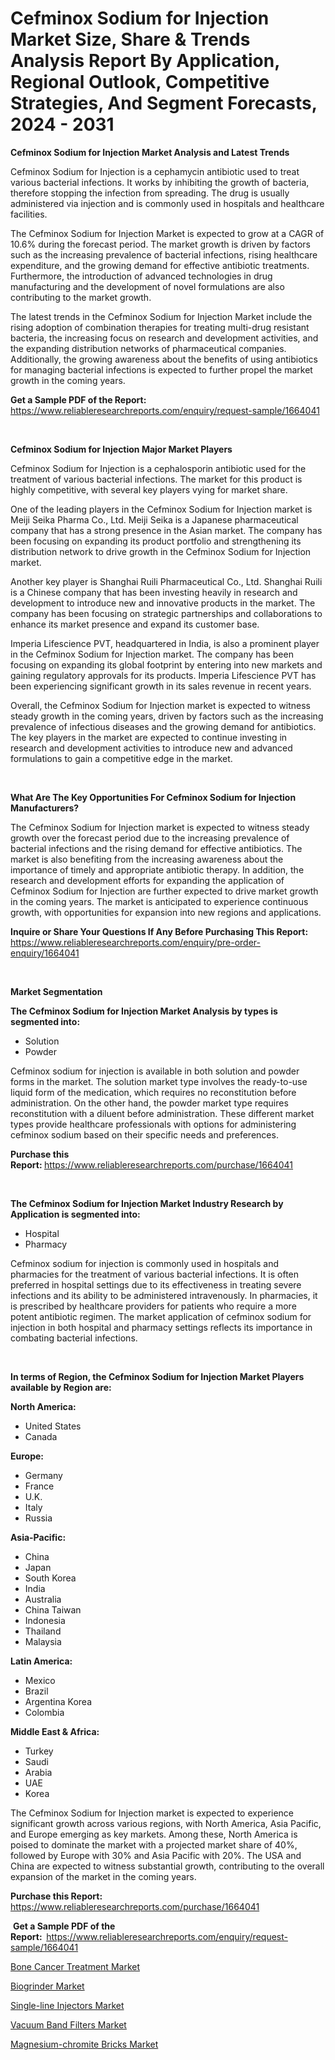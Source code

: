 <p><h1>Cefminox Sodium for Injection Market Size, Share & Trends Analysis Report By Application, Regional Outlook, Competitive Strategies, And Segment Forecasts, 2024 - 2031</h1></p><p><strong>Cefminox Sodium for Injection Market Analysis and Latest Trends</strong></p>
<p><p>Cefminox Sodium for Injection is a cephamycin antibiotic used to treat various bacterial infections. It works by inhibiting the growth of bacteria, therefore stopping the infection from spreading. The drug is usually administered via injection and is commonly used in hospitals and healthcare facilities.</p><p>The Cefminox Sodium for Injection Market is expected to grow at a CAGR of 10.6% during the forecast period. The market growth is driven by factors such as the increasing prevalence of bacterial infections, rising healthcare expenditure, and the growing demand for effective antibiotic treatments. Furthermore, the introduction of advanced technologies in drug manufacturing and the development of novel formulations are also contributing to the market growth.</p><p>The latest trends in the Cefminox Sodium for Injection Market include the rising adoption of combination therapies for treating multi-drug resistant bacteria, the increasing focus on research and development activities, and the expanding distribution networks of pharmaceutical companies. Additionally, the growing awareness about the benefits of using antibiotics for managing bacterial infections is expected to further propel the market growth in the coming years.</p></p>
<p><strong>Get a Sample PDF of the Report:&nbsp;</strong> <a href="https://www.reliableresearchreports.com/enquiry/request-sample/1664041">https://www.reliableresearchreports.com/enquiry/request-sample/1664041</a></p>
<p>&nbsp;</p>
<p><strong>Cefminox Sodium for Injection Major Market Players</strong></p>
<p><p>Cefminox Sodium for Injection is a cephalosporin antibiotic used for the treatment of various bacterial infections. The market for this product is highly competitive, with several key players vying for market share.</p><p>One of the leading players in the Cefminox Sodium for Injection market is Meiji Seika Pharma Co., Ltd. Meiji Seika is a Japanese pharmaceutical company that has a strong presence in the Asian market. The company has been focusing on expanding its product portfolio and strengthening its distribution network to drive growth in the Cefminox Sodium for Injection market.</p><p>Another key player is Shanghai Ruili Pharmaceutical Co., Ltd. Shanghai Ruili is a Chinese company that has been investing heavily in research and development to introduce new and innovative products in the market. The company has been focusing on strategic partnerships and collaborations to enhance its market presence and expand its customer base.</p><p>Imperia Lifescience PVT, headquartered in India, is also a prominent player in the Cefminox Sodium for Injection market. The company has been focusing on expanding its global footprint by entering into new markets and gaining regulatory approvals for its products. Imperia Lifescience PVT has been experiencing significant growth in its sales revenue in recent years.</p><p>Overall, the Cefminox Sodium for Injection market is expected to witness steady growth in the coming years, driven by factors such as the increasing prevalence of infectious diseases and the growing demand for antibiotics. The key players in the market are expected to continue investing in research and development activities to introduce new and advanced formulations to gain a competitive edge in the market.</p></p>
<p>&nbsp;</p>
<p><strong>What Are The Key Opportunities For Cefminox Sodium for Injection Manufacturers?</strong></p>
<p><p>The Cefminox Sodium for Injection market is expected to witness steady growth over the forecast period due to the increasing prevalence of bacterial infections and the rising demand for effective antibiotics. The market is also benefiting from the increasing awareness about the importance of timely and appropriate antibiotic therapy. In addition, the research and development efforts for expanding the application of Cefminox Sodium for Injection are further expected to drive market growth in the coming years. The market is anticipated to experience continuous growth, with opportunities for expansion into new regions and applications.</p></p>
<p><strong>Inquire or Share Your Questions If Any Before Purchasing This Report:</strong> <a href="https://www.reliableresearchreports.com/enquiry/pre-order-enquiry/1664041">https://www.reliableresearchreports.com/enquiry/pre-order-enquiry/1664041</a></p>
<p>&nbsp;</p>
<p><strong>Market Segmentation</strong></p>
<p><strong>The Cefminox Sodium for Injection Market Analysis by types is segmented into:</strong></p>
<p><ul><li>Solution</li><li>Powder</li></ul></p>
<p><p>Cefminox sodium for injection is available in both solution and powder forms in the market. The solution market type involves the ready-to-use liquid form of the medication, which requires no reconstitution before administration. On the other hand, the powder market type requires reconstitution with a diluent before administration. These different market types provide healthcare professionals with options for administering cefminox sodium based on their specific needs and preferences.</p></p>
<p><strong>Purchase this Report:&nbsp;</strong><a href="https://www.reliableresearchreports.com/purchase/1664041">https://www.reliableresearchreports.com/purchase/1664041</a></p>
<p>&nbsp;</p>
<p><strong>The Cefminox Sodium for Injection Market Industry Research by Application is segmented into:</strong></p>
<p><ul><li>Hospital</li><li>Pharmacy</li></ul></p>
<p><p>Cefminox sodium for injection is commonly used in hospitals and pharmacies for the treatment of various bacterial infections. It is often preferred in hospital settings due to its effectiveness in treating severe infections and its ability to be administered intravenously. In pharmacies, it is prescribed by healthcare providers for patients who require a more potent antibiotic regimen. The market application of cefminox sodium for injection in both hospital and pharmacy settings reflects its importance in combating bacterial infections.</p></p>
<p>&nbsp;</p>
<p><strong>In terms of Region, the Cefminox Sodium for Injection Market Players available by Region are:</strong></p>
<p>
    <p> <strong> North America: </strong>
        <ul>
            <li>United States</li>
            <li>Canada</li>
        </ul>
        </p> 
    <p> <strong> Europe: </strong>
        <ul>
            <li>Germany</li>
            <li>France</li>
            <li>U.K.</li>
            <li>Italy</li>
            <li>Russia</li>
        </ul>
        </p> 
    <p> <strong> Asia-Pacific: </strong>
        <ul>
            <li>China</li>
            <li>Japan</li>
            <li>South Korea</li>
            <li>India</li>
            <li>Australia</li>
            <li>China Taiwan</li>
            <li>Indonesia</li>
            <li>Thailand</li>
            <li>Malaysia</li>
        </ul>
        </p> 
    <p> <strong> Latin America: </strong>
        <ul>
            <li>Mexico</li>
            <li>Brazil</li>
            <li>Argentina Korea</li>
            <li>Colombia</li>
        </ul>
        </p> 
    <p> <strong> Middle East & Africa: </strong>
        <ul>
            <li>Turkey</li>
            <li>Saudi</li>
            <li>Arabia</li>
            <li>UAE</li>
            <li>Korea</li>
        </ul>
    </p>
    </p>
<p><p>The Cefminox Sodium for Injection market is expected to experience significant growth across various regions, with North America, Asia Pacific, and Europe emerging as key markets. Among these, North America is poised to dominate the market with a projected market share of 40%, followed by Europe with 30% and Asia Pacific with 20%. The USA and China are expected to witness substantial growth, contributing to the overall expansion of the market in the coming years.</p></p>
<p><strong>Purchase this Report: </strong><a href="https://www.reliableresearchreports.com/purchase/1664041">https://www.reliableresearchreports.com/purchase/1664041</a></p>
<p>&nbsp;<strong>Get a Sample PDF of the Report:&nbsp;&nbsp;</strong><a href="https://www.reliableresearchreports.com/enquiry/request-sample/1664041">https://www.reliableresearchreports.com/enquiry/request-sample/1664041</a></p>
<p><strong></strong></p>
<p><p><a href="https://medium.com/@jordanmendez766/bone-cancer-treatment-market-share-evolution-and-market-growth-trends-2024-2031-33ac88f36a0c">Bone Cancer Treatment Market</a></p><p><a href="https://issuu.com/reportprime-2/docs/biogrinder-market-size-2030.pptx">Biogrinder Market</a></p><p><a href="https://github.com/mahnoor2003/Market-Research-Report-List-3/blob/main/single-line-injectors-market.md">Single-line Injectors Market</a></p><p><a href="https://issuu.com/reportprime-2/docs/vacuum-band-filters-market-size-2030.pptx">Vacuum Band Filters Market</a></p><p><a href="https://github.com/BryceTownsendr/Market-Research-Report-List-3/blob/main/magnesium-chromite-bricks-market.md">Magnesium-chromite Bricks Market</a></p></p>